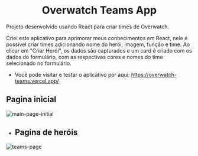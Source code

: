 <h1 align="center">Overwatch Teams App</h1>

<p>Projeto desenvolvido usando React para criar times de Overwatch.</p>


Criei este aplicativo para aprimorar meus conhecimentos em React, nele é possível criar times adicionando nome do herói, imagem, função e time.
Ao clicar em "Criar Herói", os dados são capturados e um card é criado com os dados do formulário, com as respectivas cores e nomes do time selecionado no formulário.

- Você pode visitar e testar o aplicativo por aqui: https://overwatch-teams.vercel.app/

<h2>Pagina inicial</h2>

![main-page-initial](https://user-images.githubusercontent.com/97999133/207856967-e56b0bce-c853-4bd0-a39e-f9e44ce328b6.png)

- <h2>Pagina de heróis</h2>

![teams-page](https://user-images.githubusercontent.com/97999133/207857080-fc221230-2131-450e-a4ff-83c0500bb42e.png)
